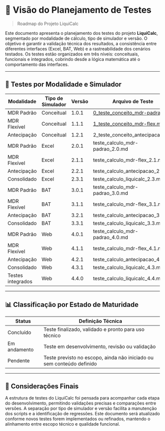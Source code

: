 # 📌 Visão do Planejamento de Testes

> Roadmap do Projeto LiquiCalc

Este documento apresenta o planejamento dos testes do projeto **LiquiCalc**, segmentado por modalidade de cálculo, tipo de simulador e versão. O objetivo é garantir a validação técnica dos resultados, a consistência entre diferentes interfaces (Excel, BAT, Web) e a rastreabilidade dos cenários testados. Os testes estão organizados em três níveis: conceituais, funcionais e integrados, cobrindo desde a lógica matemática até o comportamento das interfaces.

---

## 🧪 Testes por Modalidade e Simulador

| Modalidade             | Tipo de Simulador | Versão     | Arquivo de Teste                                                                                                                                           | Status        |
|------------------------|-------------------|------------|------------------------------------------------------------------------------------------------------------------------------------------------------------|---------------|
| MDR Padrão             | Conceitual        | 1.0.1      | [0_teste_conceito_mdr-padrao.md](https://github.com/vinyalme/LiquiCalc/blob/main/2_testes/0_conceitos_teste/0_teste_conceito_mdr-padrao.md)                | Concluído     |
| MDR Flexível           | Conceitual        | 1.1.1      | [1_teste_conceito_mdr-flex.md](https://github.com/vinyalme/LiquiCalc/blob/main/2_testes/0_conceitos_teste/1_teste_conceito_mdr-flex.md)                    | Concluído     |
| Antecipação            | Conceitual        | 1.2.1      | 2_teste_conceito_antecipacao.md               | Pendente      |
| MDR Padrão             | Excel             | 2.0.1      | teste_calculo_mdr-padrao_2.0.md               | Pendente      |
| MDR Flexível           | Excel             | 2.1.1      | teste_calculo_mdr-flex_2.1.md                 | Pendente      |
| Antecipação            | Excel             | 2.2.1      | teste_calculo_antecipacao_2.2.md              | Pendente      |
| Consolidado            | Excel             | 2.3.1      | teste_calculo_liquicalc_2.3.md                | Pendente      |
| MDR Padrão             | BAT               | 3.0.1      | teste_calculo_mdr-padrao_3.0.md               | Pendente      |
| MDR Flexível           | BAT               | 3.1.1      | teste_calculo_mdr-flex_3.1.md                 | Pendente      |
| Antecipação            | BAT               | 3.2.1      | teste_calculo_antecipacao_3.2.md              | Pendente      |
| Consolidado            | BAT               | 3.3.1      | teste_calculo_liquicalc_3.3.md                | Pendente      |
| MDR Padrão             | Web               | 4.0.1      | teste_calculo_mdr-padrao_4.0.md               | Pendente      |
| MDR Flexível           | Web               | 4.1.1      | teste_calculo_mdr-flex_4.1.md                 | Pendente      |
| Antecipação            | Web               | 4.2.1      | teste_calculo_antecipacao_4.2.md              | Pendente      |
| Consolidado            | Web               | 4.3.1      | teste_calculo_liquicalc_4.3.md                | Pendente      |
| Testes integrados      | Web               | 4.4.0      | teste_calculo_liquicalc_4.4.md                | Pendente      |
---

## 📊 Classificação por Estado de Maturidade

| Status        | Definição Técnica                                                                 |
|---------------|-----------------------------------------------------------------------------------|
| Concluído     | Teste finalizado, validado e pronto para uso técnico                              |
| Em andamento  | Teste em desenvolvimento, revisão ou validação                                    |
| Pendente      | Teste previsto no escopo, ainda não iniciado ou sem conteúdo definido             |

---

## 📎 Considerações Finais

A estrutura de testes do LiquiCalc foi pensada para acompanhar cada etapa do desenvolvimento, permitindo validações precisas e comparações entre versões. A separação por tipo de simulador e versão facilita a manutenção dos scripts e a identificação de regressões. Este documento será atualizado conforme novos testes forem implementados ou refinados, mantendo o alinhamento entre escopo técnico e qualidade funcional.
